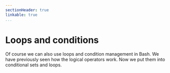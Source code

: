```yaml
---
sectionHeader: true
linkable: true
...
```


Loops and conditions
=======================

Of course we can also use loops and condition management in Bash. We have previously seen how the logical operators work. Now we put them into conditional sets and loops.
